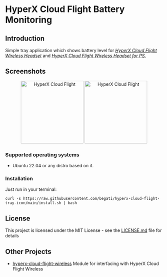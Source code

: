 # HyperX Cloud Flight Battery Monitoring

## Introduction

Simple tray application which shows battery level for <em>[HyperX Cloud Flight Wireless Headset](https://www.hyperxgaming.com/unitedstates/us/headsets/cloud-flight-wireless-gaming-headset)</em> and <em>[HyperX Cloud Flight Wireless Headset for PS.](https://hyperx.com/products/hyperx-cloud-flight-ps5?variant=42020120002717)</em>

## Screenshots

<p align="center">
    <img width="200" alt="HyperX Cloud Flight" src="./images/screenshot.png">
    <img width="200" alt="HyperX Cloud Flight" src="./images/screenshot_2.png">
</p>

### Supported operating systems

- Ubuntu 22.04 or any distro based on it.

### Installation

Just run in your terminal:

```console
curl -s https://raw.githubusercontent.com/begati/hyperx-cloud-flight-tray-icon/main/install.sh | bash
```

## License

This project is licensed under the MIT License - see the [LICENSE.md](https://github.com/kondinskis/hyperx-cloud-flight/blob/main/LICENSE.md) file for details

## Other Projects

* [hyperx-cloud-flight-wireless](https://github.com/srn/hyperx-cloud-flight-wireless) Module for interfacing with HyperX Cloud Flight Wireless